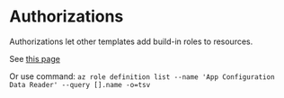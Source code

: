 # Authorizations

Authorizations let other templates add build-in roles to resources.

See [this page](https://docs.microsoft.com/en-us/azure/role-based-access-control/built-in-roles)

Or use command:
`az role definition list --name 'App Configuration Data Reader' --query [].name -o=tsv`